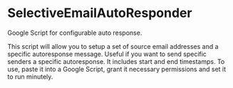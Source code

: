 # SelectiveEmailAutoResponder
Google Script for configurable auto response.

This script will allow you to setup a set of source email addresses and a specific autoresponse message.  Useful if you want to send specific senders a specific autoresponse.  It includes start and end timestamps.  To use, paste it into a Google Script, grant it necessary permissions and set it to run minutely.
